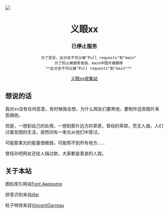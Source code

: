 ![](https://github.com/PencilCore/yiyandingzhen/blob/main/poster.png)

<div align="center">

# 义眼xx

### 已停止服务
        为了安全，此分支不可以被"Pull requests"到"main"
        为了防止被烟哥发函，main中图片被删除
        **此分支不可以被"Pull requests"到"main"**
[义眼xx收集站](https://www.baidu.com)

</div>

<div>

## 想说的话
        
我对xx没有任何恶意，有时候我会想，为什么网友们要黑他，要制作这些图片来恶搞他。

但是，一想到自己的处境，一想到那片远方的草原，曾经的草原，荒无人烟，人们过着贫困的生活，突然间有一束光从他们中穿过。

可能那束光的能量很微弱，可能照不到所有地方……

曾经孙吧网友还给人捐过款，大家都是善良的人捏。
</div>
<div>

## 关于本站

图标库引用自[Font Awesome](https://fontawesome.com)

拼音识别来自[jifei](https://github.com/jifei/Pinyin)

粒子特效来自[VincentGarreau](https://github.com/VincentGarreau/particles.js)
</div>

